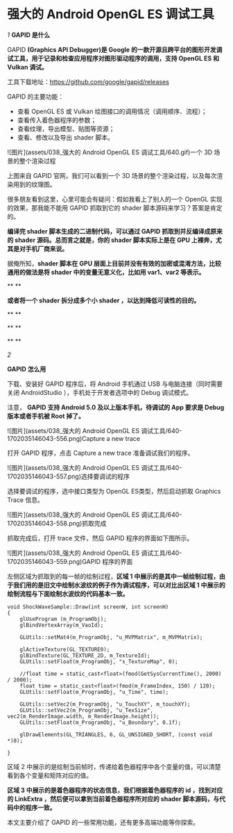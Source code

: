 # 强大的 Android OpenGL ES 调试工具

*1* **GAPID 是什么**

GAPID **(Graphics API Debugger)是 Google 的一款开源且跨平台的图形开发调试工具，用于记录和检查应用程序对图形驱动程序的调用，支持 OpenGL ES 和 Vulkan 调试。**



工具下载地址：https://github.com/google/gapid/releases



GAPID 的主要功能：



- 查看 OpenGL ES 或 Vulkan 绘图接口的调用情况（调用顺序、流程）；
- 查看传入着色器程序的参数；
- 查看纹理，导出模型、贴图等资源；
- 查看、修改以及导出 shader 脚本。



![图片](assets/038_强大的 Android OpenGL ES 调试工具/640.gif)一个 3D 场景的整个渲染过程

上图来自 GAPID 官网，我们可以看到一个 3D 场景的整个渲染过程，以及每次渲染用到的纹理图。



很多朋友看到这里，心里可能会有疑问：假如我看上了别人的一个 OpenGL 实现的效果，那我能不能用 GAPID 抓取到它的 shader 脚本源码来学习？答案是肯定的。



**编译完 shader 脚本生成的二进制代码，可以通过 GAPID 抓取到并反编译成原来的 shader 源码。总而言之就是，你的 shader 脚本实际上是在 GPU 上裸奔，尤其是对手机厂商来说。**



据俺所知，**shader 脚本在 GPU 层面上目前并没有有效的加密或混淆方法，比较通用的做法是将 shader 中的变量无意义化，比如用 var1、var2 等表示。**

**
**

**或者将一个 shader 拆分成多个小 shader ，以达到降低可读性的目的。**

**
**

**
**

**
**

*2*

**GAPID 怎么用**







下载、安装好 GAPID 程序后，将 Android 手机通过 USB 与电脑连接（同时需要关闭 AndroidStudio ），手机处于开发者选项中的 Debug 调试模式。



注意， **GAPID 支持 Android 5.0 及以上版本手机，待调试的 App 要求是 Debug 版本或者手机被 Root 掉了。**



![图片](assets/038_强大的 Android OpenGL ES 调试工具/640-1702035146043-556.png)Capture a new trace

打开 GAPID 程序，点击 Capture a new trace 准备调试我们的程序。

![图片](assets/038_强大的 Android OpenGL ES 调试工具/640-1702035146043-557.png)选择要调试的程序

选择要调试的程序，选中接口类型为 OpenGL ES类型，然后启动抓取 Graphics Trace 信息。

![图片](assets/038_强大的 Android OpenGL ES 调试工具/640-1702035146043-558.png)抓取完成

抓取完成后，打开 trace 文件，然后 GAPID 程序的界面如下图所示。

![图片](assets/038_强大的 Android OpenGL ES 调试工具/640-1702035146043-559.png)GAPID 程序的界面

左侧区域为抓取到的每一帧的绘制过程，**区域 1 中展示的是其中一帧绘制过程，由于我们用的是旧文中绘制水波纹的例子作为调试程序，可以对比出区域 1 中展示的绘制流程与下面绘制水波纹的代码基本一致。**

```
void ShockWaveSample::Draw(int screenW, int screenH)
{
    glUseProgram (m_ProgramObj);
    glBindVertexArray(m_VaoId);

    GLUtils::setMat4(m_ProgramObj, "u_MVPMatrix", m_MVPMatrix);

    glActiveTexture(GL_TEXTURE0);
    glBindTexture(GL_TEXTURE_2D, m_TextureId);
    GLUtils::setFloat(m_ProgramObj, "s_TextureMap", 0);

    //float time = static_cast<float>(fmod(GetSysCurrentTime(), 2000) / 2000);
    float time = static_cast<float>(fmod(m_FrameIndex, 150) / 120);
    GLUtils::setFloat(m_ProgramObj, "u_Time", time);

    GLUtils::setVec2(m_ProgramObj, "u_TouchXY", m_touchXY);
    GLUtils::setVec2(m_ProgramObj, "u_TexSize", vec2(m_RenderImage.width, m_RenderImage.height));
    GLUtils::setFloat(m_ProgramObj, "u_Boundary", 0.1f);

    glDrawElements(GL_TRIANGLES, 6, GL_UNSIGNED_SHORT, (const void *)0);

}
```

区域 2 中展示的是绘制当前帧时，传递给着色器程序中各个变量的值，可以清楚看到各个变量和矩阵对应的值。

**区域 3 中展示的是着色器程序的状态信息，我们根据着色器程序的 id ，找到对应的 LinkExtra ，然后便可以拿到当前着色器程序所对应的 shader 脚本源码，与代码中的程序一致。**

本文主要介绍了 GAPID 的一些常用功能，还有更多高端功能等你探索。


